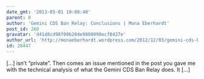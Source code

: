 ```yaml
---
date_gmt: '2013-05-01 10:08:40'
parent: 0
author: 'Gemini CDS Ban Relay: Conclusions | Mona Eberhardt'
post_id: 260
gravatar: 'd41d8cd98f00b204e9800998ecf8427e'
author_url: 'http://monaeberhardt.wordpress.com/2012/12/03/gemini-cds-ban-relay-conclusions/'
id: 28447
---
```


[...] isn&#8217;t &#8220;private&#8221;. Then comes an issue mentioned in the post you gave me with the technical analysis of what the Gemini CDS Ban Relay does. It [...]